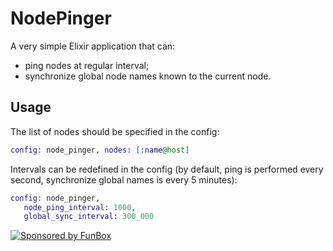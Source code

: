 # NodePinger

A very simple Elixir application that can:

- ping nodes at regular interval;
- synchronize global node names known to the current node.

## Usage

The list of nodes should be specified in the config:

```elixir
config: node_pinger, nodes: [:name@host]
```

Intervals can be redefined in the config (by default, ping is performed every second, synchronize global names is every 5 minutes):

```elixir
config: node_pinger,
   node_ping_interval: 1000,
   global_sync_interval: 300_000
```

[![Sponsored by FunBox](https://funbox.ru/badges/sponsored_by_funbox_centered.svg)](https://funbox.ru)
